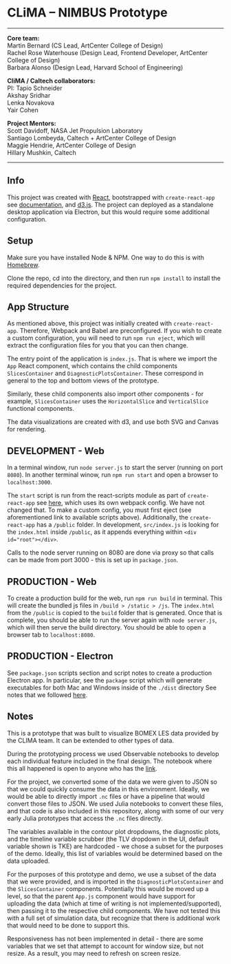 # CLiMA – NIMBUS Prototype

<!-- ![screenshot](https://github.jpl.nasa.gov/raw/vis-program/clima/master/meta/proto.png?token=AAACFB7YXCKMYEZFPC5LLFS7HXX7O) -->


---

**Core team:**  
Martin Bernard (CS Lead, ArtCenter College of Design)  
Rachel Rose Waterhouse (Design Lead, Frontend Developer, ArtCenter College of Design)  
Barbara Alonso (Design Lead, Harvard School of Engineering)  

**CliMA / Caltech collaborators:**  
PI: Tapio Schneider  
Akshay Sridhar  
Lenka Novakova  
Yair Cohen  

**Project Mentors:**  
Scott Davidoff, NASA Jet Propulsion Laboratory  
Santiago Lombeyda, Caltech + ArtCenter College of Design  
Maggie Hendrie, ArtCenter College of Design  
Hillary Mushkin, Caltech  

---
## Info
This project was created with [React](https://reactjs.org/), bootstrapped with `create-react-app` see [documentation](https://create-react-app.dev/docs/getting-started/), and [d3.js](https://d3js.org/). The project can deployed as a standalone desktop application via Electron, but this would require some additional configuration.


## Setup
Make sure you have installed Node & NPM. One way to do this is with [Homebrew](https://treehouse.github.io/installation-guides/mac/node-mac.html).

Clone the repo, cd into the directory, and then run `npm install` to install the required dependencies for the project.


## App Structure
As mentioned above, this project was initially created with `create-react-app`. Therefore, Webpack and Babel are preconfigured. If you wish to create a custom configuration, you will need to run `npm run eject`, which will extract the configuration files for you that you can then change.

The entry point of the application is `index.js`. That is where we import the `App` React component, which contains the child components `SlicesContainer` and `DiagnosticPlotsContainer`. These correspond in general to the top and bottom views of the prototype.

Similarly, these child components also import other components - for example, `SlicesContainer` uses the `HorizontalSlice` and `VerticalSlice` functional components.

The data visualizations are created with d3, and use both SVG and Canvas for rendering.


## DEVELOPMENT - Web
In a terminal window, run `node server.js` to start the server (running on port  `8080`).
In another terminal winow, run `npm run start` and open a browser to `localhost:3000`. 

The `start` script is run from the react-scripts module as part of `create-react-app` see [here](https://create-react-app.dev/docs/available-scripts/), which uses its own webpack config. We have not changed that. To make a custom config, you must first eject (see aforementioned link to available scripts above). Additionally, the `create-react-app` has a `/public` folder. In development, `src/index.js` is looking for the `index.html` inside `/public`, as it appends everything within `<div id="root"></div>`.  

Calls to the node server running on 8080 are done via proxy so that calls can be made from port 3000 - this is set up in `package.json`. 


## PRODUCTION - Web
To create a production build for the web, run `npm run build` in terminal. This will create the bundled js files in `/build > /static > /js`. The `index.html` from the `/public` is copied to the `build` folder that is generated. Once that is complete, you should be able to run the server again with `node server.js`, which will then serve the build directory. You should be able to open a browser tab to `localhost:8080`.


## PRODUCTION - Electron
See `package.json` scripts section and script notes to create a production Electron app. In particular, see the `package` script which will generate executables for both Mac and Windows inside of the `./dist` directory See notes that we followed [here](https://medium.com/@johndyer24/building-a-production-electron-create-react-app-application-with-shared-code-using-electron-builder-c1f70f0e2649). 


## Notes
This is a prototype that was built to visualize BOMEX LES data provided by the CLIMA team. It can be extended to other types of data.

During the prototyping process we used Observable notebooks to develop each individual feature included in the final design. The notebook where this all happened is open to anyone who has the [link](https://observablehq.com/d/f9028dfd6edb7848).

For the project, we converted some of the data we were given to JSON so that we could quickly consume the data in this environment. Ideally, we would be able to directly import `.nc` files or have a pipeline that would convert those files to JSON. We used Julia notebooks to convert these files, and that code is also included in this repository, along with some of our very early Julia prototypes that access the `.nc` files directly.

The variables available in the contour plot dropdowns, the diagnostic plots, and the timeline variable scrubber (the TLV dropdown in the UI, default variable shown is TKE) are hardcoded - we chose a subset for the purposes of the demo. Ideally, this list of variables would be determined based on the data uploaded.

For the purposes of this prototype and demo, we use a subset of the data that we were provided, and is imported in the `DiagnosticPlotsContainer` and the `SlicesContainer` components. Potentially this would be moved up a level, so that the parent `App.js` component would have support for uploading the data (which at time of writing is not implemented/supported), then passing it to the respective child components. We have not tested this with a full set of simulation data, but recognize that there is additional work that would need to be done to support this.

Responsiveness has not been implemented in detail - there are some variables that we set that attempt to account for window size, but not resize. As a result, you may need to refresh on screen resize.
